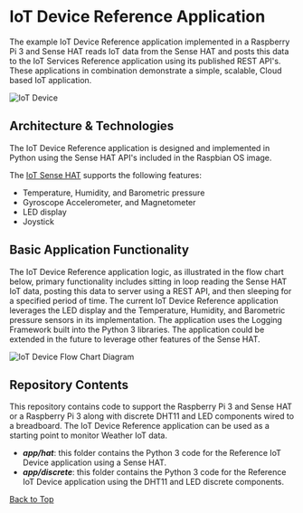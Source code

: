 **IoT Device Reference Application**
==================
The example IoT Device Reference application implemented in a Raspberry Pi 3 and Sense HAT reads IoT data from the Sense HAT and posts this data to the IoT Services Reference application using its published REST API's. These applications in combination demonstrate a simple, scalable, Cloud based IoT application.

![IoT Device](https://github.com/markreha/cloudworkshop/blob/master/sdk/docs/architecture/images/iotdevice.png)

Architecture & Technologies
--------
 The IoT Device Reference application is designed and implemented in Python using the Sense HAT API's included in the Raspbian OS image. 

The [IoT Sense HAT](http://pythonhosted.org/sense-hat/) supports the following features:

 - Temperature, Humidity, and Barometric pressure 
 - Gyroscope Accelerometer, and Magnetometer
 - LED display 
 - Joystick 
 
Basic Application Functionality
--------
The IoT Device Reference application logic, as illustrated in the flow chart below, primary functionality includes sitting in loop reading the Sense HAT IoT data, posting this data to server using a REST API, and then sleeping for a specified period of time. The current IoT Device Reference application leverages the LED display and the Temperature, Humidity, and Barometric pressure sensors in its implementation. The application uses the Logging Framework built into the Python 3 libraries. The application could be extended in the future to leverage other features of the Sense HAT.

![IoT Device Flow Chart Diagram](https://github.com/markreha/cloudworkshop/blob/master/sdk/docs/architecture/images/iotflowchart.png)

Repository Contents
----------
This repository contains code to support the Raspberry Pi 3 and Sense HAT or a Raspberry Pi 3 along with discrete DHT11 and LED components wired to a breadboard. The IoT Device Reference application can be used as a starting point to monitor Weather IoT data.

 - ***app/hat***: this folder contains the Python 3 code for the Reference IoT Device application using a Sense HAT.
 - ***app/discrete***: this folder contains the Python 3 code for the Reference IoT Device application using the DHT11 and LED discrete components.

[Back to Top](#iot-device-reference-application)
